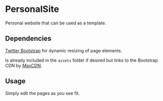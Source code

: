 # PersonalSite
Personal website that can be used as a template.

## Dependencies
[Twitter Bootstrap](http://getbootstrap.com/) for dynamic resizing of page elements.

Is already included in the `assets` folder if desired but links to the Bootstrap CDN by [MaxCDN](http://www.bootstrapcdn.com/).

## Usage

Simply edit the pages as you see fit.
